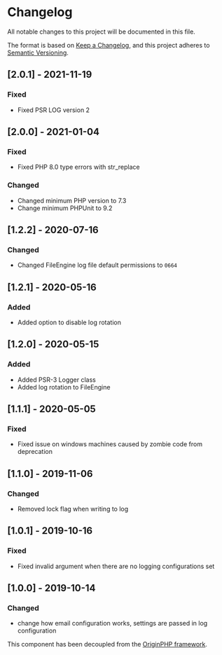 # Changelog

All notable changes to this project will be documented in this file.

The format is based on [Keep a Changelog](https://keepachangelog.com/en/1.0.0/),
and this project adheres to [Semantic Versioning](https://semver.org/spec/v2.0.0.html).

## [2.0.1] - 2021-11-19

### Fixed

- Fixed PSR LOG version 2

## [2.0.0] - 2021-01-04

### Fixed

- Fixed PHP 8.0 type errors with str_replace

### Changed

- Changed minimum PHP version to 7.3
- Change minimum PHPUnit to 9.2

## [1.2.2] - 2020-07-16

### Changed

- Changed FileEngine log file default permissions to `0664`

## [1.2.1] - 2020-05-16

### Added
- Added option to disable log rotation

## [1.2.0] - 2020-05-15

### Added
- Added PSR-3 Logger class
- Added log rotation to FileEngine

## [1.1.1] - 2020-05-05
### Fixed
- Fixed issue on windows machines caused by zombie code from deprecation

## [1.1.0] - 2019-11-06
### Changed
- Removed lock flag when writing to log

## [1.0.1] - 2019-10-16
### Fixed
- Fixed invalid argument when there are no logging configurations set

## [1.0.0] - 2019-10-14

### Changed
- change how email configuration works, settings are passed in log configuration

This component has been decoupled from the [OriginPHP framework](https://www.originphp.com/).